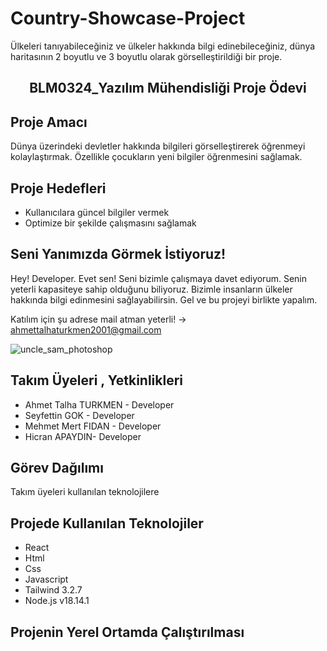 # Country-Showcase-Project


Ülkeleri tanıyabileceğiniz ve ülkeler hakkında bilgi edinebileceğiniz, dünya haritasının 2 boyutlu ve 3 boyutlu olarak görselleştirildiği bir proje.
<h2 align="center">
BLM0324_Yazılım Mühendisliği Proje Ödevi
</h2>

## Proje Amacı
Dünya üzerindeki devletler hakkında bilgileri görselleştirerek öğrenmeyi kolaylaştırmak. Özellikle çocukların yeni bilgiler öğrenmesini sağlamak.

## Proje Hedefleri
- Kullanıcılara güncel bilgiler vermek
- Optimize bir şekilde çalışmasını sağlamak

## Seni Yanımızda Görmek İstiyoruz!

Hey! Developer. Evet sen! Seni bizimle çalışmaya davet ediyorum. Senin yeterli kapasiteye sahip olduğunu biliyoruz. Bizimle insanların ülkeler hakkında bilgi edinmesini sağlayabilirsin. Gel ve bu projeyi birlikte yapalım.

Katılım için şu adrese mail atman yeterli! -> ahmettalhaturkmen2001@gmail.com

![uncle_sam_photoshop](https://user-images.githubusercontent.com/75725469/235306557-db12ce4a-070c-4fe8-942c-ebf393aefdd5.png)

## Takım Üyeleri , Yetkinlikleri
- Ahmet Talha TURKMEN - Developer 
- Seyfettin GOK - Developer 
- Mehmet Mert FIDAN - Developer 
- Hicran APAYDIN- Developer 

## Görev Dağılımı

Takım üyeleri kullanılan teknolojilere 
     

## Projede Kullanılan Teknolojiler

- React
- Html
- Css
- Javascript
- Tailwind 3.2.7
- Node.js v18.14.1

## Projenin Yerel Ortamda Çalıştırılması


